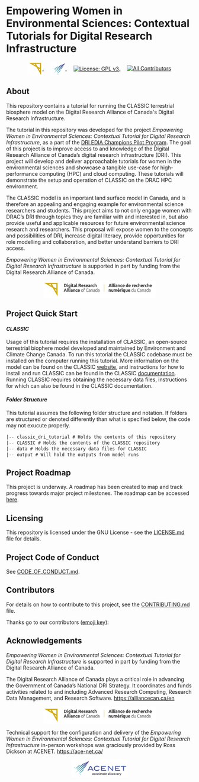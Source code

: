# Empowering Women in Environmental Sciences: Contextual Tutorials for Digital Research Infrastructure

<p align="center">
  <a href="https://alliancecan.ca/en">
    <img src="images/alliance_logo_icon.png" height="38" alt="Alliance Canada Logo" align=center>
  </a>
  &emsp;
  <a href="https://ace-net.ca/">
    <img src="images/acenet_logo_icon.png" height="38" alt="ACENET Logo" align=center>
  </a>
  &emsp;
  <a href="https://www.gnu.org/licenses/gpl-3.0">
    <img src="https://img.shields.io/badge/License-GPLv3-blue.svg", alt="License: GPL v3" align=center>
  </a>
  &emsp;
  <a href=#contributors>
    <img src="https://img.shields.io/github/all-contributors/projectOwner/projectName?color=ee8449&style=flat-square", alt="All Contributors" alighn="center">
  </a>
</p>

## About

This repository contains a tutorial for running the CLASSIC terrestrial biosphere model on the Digital Research Alliance of Canada's Digital Research Infrastructure.

The tutorial in this repository was developed for the project *Empowering Women in Environmental Sciences: Contextual Tutorial for Digital Research Infrastructure*, as a part of the [DRI EDIA Champions Pilot Program](https://alliancecan.ca/en/funding-opportunities/dri-edia-champions-pilot-program). The goal of this project is to improve access to and knowledge of the Digital Research Alliance of Canada’s digital research infrastructure (DRI). This project will develop and deliver approachable tutorials for women in the environmental sciences and showcase a tangible use-case for high-performance computing (HPC) and cloud computing. These tutorials will demonstrate the setup and operation of CLASSIC on the DRAC HPC environment. 

The CLASSIC model is an important land surface model in Canada, and is therefore an appealing and engaging example for environmental science researchers and students. This project aims to not only engage women with DRAC’s DRI through topics they are familiar with and interested in, but also provide useful and applicable resources for future environmental science research and researchers. This proposal will expose women to the concepts and possibilities of DRI, increase digital literacy, provide opportunities for role modelling and collaboration, and better understand barriers to DRI access. 

*Empowering Women in Environmental Sciences: Contextual Tutorial for Digital Research Infrastructure* is supported in part by funding from the Digital Research Alliance of Canada.

<p align="center">
  <a href="https://alliancecan.ca/en">
    <img src="images/alliance_logo_full.png" height="48" align="center" alt="Alliance Canada Logo">
  </a>
</p>

## Project Quick Start

#### *CLASSIC*

Usage of this tutorial requires the installation of CLASSIC, an open-source terrestrial biophere model developed and maintained by Environment and Climate Change Canada. To run this totorial the CLASSIC codebase must be installed on the computer running this tutorial. More information on the model can be found on the CLASSIC [website](https://cccma.gitlab.io/classic_pages/), and instructions for how to install and run CLASSIC can be found in the CLASSIC [documentation](https://cccma.gitlab.io/classic/index.html). Running CLASSIC requires obtaining the necessary data files, instructions for which can also be found in the CLASSIC documentation.

#### *Folder Structure*

This tutorial assumes the following folder structure and notation. If folders are structured or denoted differently than what is specified below, the code may not exucute properly.

```
|-- classic_dri_tutorial # Holds the contents of this repository
|-- CLASSIC # Holds the contents of the CLASSIC repository
|-- data # Holds the necessary data files for CLASSIC
|-- output # Will hold the outputs from model runs
```

## Project Roadmap

This project is underway. A roadmap has been created to map and track progress towards major project milestones. The roadmap can be accessed [here](https://github.com/users/rlwhall/projects/1/views/1).

<!---
## Vision and Mission

- **Vision:** One sentence capturing the project's overarching vision.
- **Mission:** One sentence defining the project's goals and target audience.

## About

Motivation and background in a nutshell.

## Roadmap & Milestones

- **Goals:** Clear overview of overarching and short-term goals.
- **Outcomes:** Description of expected results and deliverables.

## The Team

- **Members:** List of team members and their roles in the project.
- **Roles & Responsibilities:** [Team Directory](link-to-directory) outlines roles, responsibilities and their ways of working.

## Contributing

- **Guidelines:** [Contribution Guidelines](link-to-guidelines) for contributors.
- **Code of Conduct:** [Code of Conduct](link-to-coc) ensures a respectful project environment.
- **Resource Plans:** Details on available resources and recommended practices for the project team.

## Citing & Acknowledgement

- **Citation Instructions:** How to cite the project.
- **Acknowledgment:** Recognising contributions by different members.
--->

## Licensing

This repository is licensed under the GNU License - see the [LICENSE.md](https://github.com/angular/code-of-conduct/blob/main/LICENSE.md) file for details.

## Project Code of Conduct

See [CODE_OF_CONDUCT.md](https://github.com/angular/code-of-conduct/blob/main/CODE_OF_CONDUCT.md).

## Contributors
For details on how to contribute to this project, see the [CONTRIBUTING.md](https://github.com/angular/code-of-conduct/blob/main/LICENSE.md) file.

Thanks go to our contributors ([emoji key](https://allcontributors.org/docs/en/emoji-key)):

<!-- ALL-CONTRIBUTORS-LIST:START - Do not remove or modify this section -->
<!-- prettier-ignore-start -->
<!-- markdownlint-disable -->

<!-- markdownlint-restore -->
<!-- prettier-ignore-end -->

<!-- ALL-CONTRIBUTORS-LIST:END -->

 ## Acknowledgements

*Empowering Women in Environmental Sciences: Contextual Tutorial for Digital Research Infrastructure* is supported in part by funding from the Digital Research
Alliance of Canada.

The Digital Research Alliance of Canada plays a critical role in advancing the Government of Canada’s
National DRI Strategy. It coordinates and funds activities related to and including Advanced Research
Computing, Research Data Management, and Research Software. https://alliancecan.ca/en

<p align="center">
  <a href="https://alliancecan.ca/en">
    <img src="images/alliance_logo_full.png" height="48" align="center" alt="Alliance Canada Logo">
  </a>
</p>

Technical support for the configuration and delivery of the *Empowering Women in Environmental Sciences: Contextual Tutorial for Digital Research Infrastructure* in-person workshops was graciously provided by Ross Dickson at ACENET. https://ace-net.ca/

<p align="center">
  <a href="https://ace-net.ca/">
    <img src="images/acenet_logo_full.png" height="48" alt="ACENET Logo" align=center>
  </a>
</p>